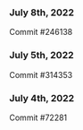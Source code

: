 ### July 8th, 2022

Commit #246138

### July 5th, 2022

Commit #314353


### July 4th, 2022

Commit #72281
